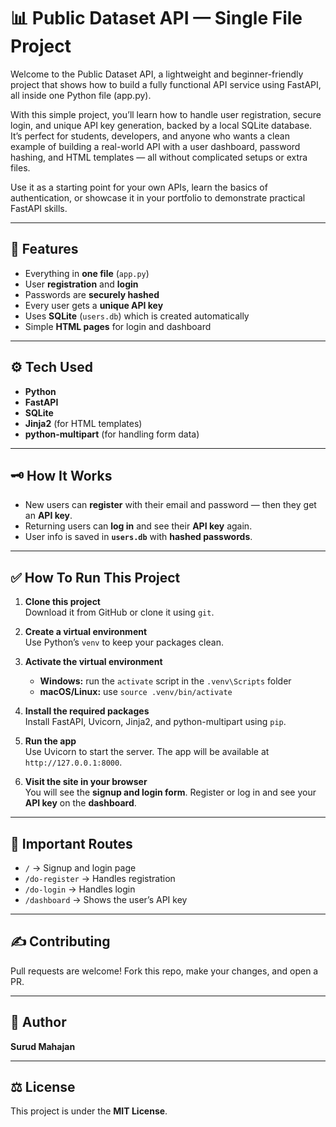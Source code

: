 # 📊 Public Dataset API — Single File Project

Welcome to the Public Dataset API, a lightweight and beginner-friendly project that shows how to build a fully functional API service using FastAPI, all inside one Python file (app.py).

With this simple project, you’ll learn how to handle user registration, secure login, and unique API key generation, backed by a local SQLite database.
It’s perfect for students, developers, and anyone who wants a clean example of building a real-world API with a user dashboard, password hashing, and HTML templates — all without complicated setups or extra files.

Use it as a starting point for your own APIs, learn the basics of authentication, or showcase it in your portfolio to demonstrate practical FastAPI skills.


---

## 🚀 Features

- Everything in **one file** (`app.py`)
- User **registration** and **login**
- Passwords are **securely hashed**
- Every user gets a **unique API key**
- Uses **SQLite** (`users.db`) which is created automatically
- Simple **HTML pages** for login and dashboard

---

## ⚙️ Tech Used

- **Python**
- **FastAPI**
- **SQLite**
- **Jinja2** (for HTML templates)
- **python-multipart** (for handling form data)

---

## 🗝️ How It Works

- New users can **register** with their email and password — then they get an **API key**.
- Returning users can **log in** and see their **API key** again.
- User info is saved in **`users.db`** with **hashed passwords**.

---

## ✅ How To Run This Project

1. **Clone this project**  
   Download it from GitHub or clone it using `git`.

2. **Create a virtual environment**  
   Use Python’s `venv` to keep your packages clean.

3. **Activate the virtual environment**  
   - **Windows:** run the `activate` script in the `.venv\Scripts` folder  
   - **macOS/Linux:** use `source .venv/bin/activate`

4. **Install the required packages**  
   Install FastAPI, Uvicorn, Jinja2, and python-multipart using `pip`.

5. **Run the app**  
   Use Uvicorn to start the server. The app will be available at `http://127.0.0.1:8000`.

6. **Visit the site in your browser**  
   You will see the **signup and login form**. Register or log in and see your **API key** on the **dashboard**.

---

## 📌 Important Routes

- `/` → Signup and login page
- `/do-register` → Handles registration
- `/do-login` → Handles login
- `/dashboard` → Shows the user’s API key

---

## ✍️ Contributing

Pull requests are welcome! Fork this repo, make your changes, and open a PR.

---

## 👤 Author

**Surud Mahajan**

---

## ⚖️ License

This project is under the **MIT License**.









